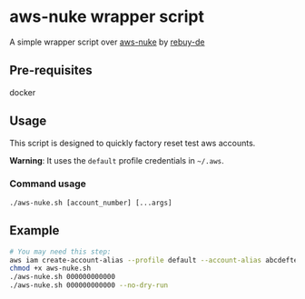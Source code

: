# aws-nuke wrapper script
A simple wrapper script over [aws-nuke](https://github.com/rebuy-de/aws-nuke) by [rebuy-de](https://github.com/rebuy-de)

## Pre-requisites
docker

## Usage
This script is designed to quickly factory reset test aws accounts.

**Warning**: It uses the `default` profile credentials in `~/.aws`.

### Command usage
```
./aws-nuke.sh [account_number] [...args]
```

## Example
```bash
# You may need this step:
aws iam create-account-alias --profile default --account-alias abcdeftesting123-account
chmod +x aws-nuke.sh
./aws-nuke.sh 000000000000
./aws-nuke.sh 000000000000 --no-dry-run
```
